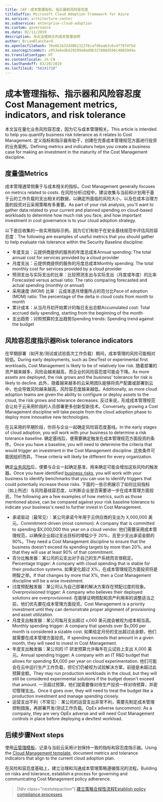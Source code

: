 ```yaml
---
title: CAF：成本管理指标、指示器和风险容忍度
titleSuffix: Microsoft Cloud Adoption Framework for Azure
ms.service: architecture-center
ms.subservice: enterprise-cloud-adoption
ms.custom: governance
ms.date: 02/11/2019
description: 与云治理相关的成本管理说明
author: BrianBlanchard
ms.openlocfilehash: 76e6b1b32dd862322f6cafd9aa63c6c4f79f4f5d
ms.sourcegitcommit: c053e6edb429299a0ad9b327888d596c48859d4a
ms.translationtype: HT
ms.contentlocale: zh-CN
ms.lasthandoff: 03/20/2019
ms.locfileid: "58241728"
---
```

# <a name="cost-management-metrics-indicators-and-risk-tolerance"></a><span data-ttu-id="3ec48-103">成本管理指标、指示器和风险容忍度</span><span class="sxs-lookup"><span data-stu-id="3ec48-103">Cost Management metrics, indicators, and risk tolerance</span></span>

<span data-ttu-id="3ec48-104">本文旨在量化业务风险容忍度，因为它与成本管理相关。</span><span class="sxs-lookup"><span data-stu-id="3ec48-104">This article is intended to help you quantify business risk tolerance as it relates to Cost Management.</span></span> <span data-ttu-id="3ec48-105">定义指标和指示器有助于，创建在完善成本管理规范方面进行投资的业务案例。</span><span class="sxs-lookup"><span data-stu-id="3ec48-105">Defining metrics and indicators helps you create a business case for making an investment in the maturity of the Cost Management discipline.</span></span>

## <a name="metrics"></a><span data-ttu-id="3ec48-106">度量值</span><span class="sxs-lookup"><span data-stu-id="3ec48-106">Metrics</span></span>

<span data-ttu-id="3ec48-107">成本管理通常侧重于与成本相关的指标。</span><span class="sxs-lookup"><span data-stu-id="3ec48-107">Cost Management generally focuses on metrics related to costs.</span></span> <span data-ttu-id="3ec48-108">在风险分析过程中，建议收集与当前和计划用于基于云的工作负载的支出相关的数据，以确定所面临的风险大小，以及在成本治理方面的投资对云采用策略有多重要。</span><span class="sxs-lookup"><span data-stu-id="3ec48-108">As part of your risk analysis, you'll want to gather data related to your current and planned spending on cloud-based workloads to determine how much risk you face, and how important investment in cost governance is to your cloud adoption strategy.</span></span>

<span data-ttu-id="3ec48-109">以下是应收集的一些实用指标示例，因为它们有助于在安全基线规范中评估风险容忍度：</span><span class="sxs-lookup"><span data-stu-id="3ec48-109">The following are examples of useful metrics that you should gather to help evaluate risk tolerance within the Security Baseline discipline:</span></span>

- <span data-ttu-id="3ec48-110">年度支出：云提供商提供的服务的年度总成本</span><span class="sxs-lookup"><span data-stu-id="3ec48-110">Annual spending: The total annual cost for services provided by a cloud provider</span></span>
- <span data-ttu-id="3ec48-111">月度支出：云提供商提供的服务的月度总成本</span><span class="sxs-lookup"><span data-stu-id="3ec48-111">Monthly spending: The total monthly cost for services provided by a cloud provider</span></span>
- <span data-ttu-id="3ec48-112">预测支出与实际支出的比率：比较预测支出与实际支出（月度或年度）的比率</span><span class="sxs-lookup"><span data-stu-id="3ec48-112">Forecasted versus actual ratio: The ratio comparing forecasted and actual spending (monthly or annual)</span></span>
- <span data-ttu-id="3ec48-113">采用速度 (MOM) 比率：云成本逐月增量所占的百分比</span><span class="sxs-lookup"><span data-stu-id="3ec48-113">Pace of adoption (MOM) ratio: The percentage of the delta in cloud costs from month to month</span></span>
- <span data-ttu-id="3ec48-114">累计成本：从当月月初开始累计的每日支出总额</span><span class="sxs-lookup"><span data-stu-id="3ec48-114">Accumulated cost: Total accrued daily spending, starting from the beginning of the month</span></span>
- <span data-ttu-id="3ec48-115">支出趋势：对照预算的支出趋势</span><span class="sxs-lookup"><span data-stu-id="3ec48-115">Spending trends: Spending trend against the budget</span></span>

## <a name="risk-tolerance-indicators"></a><span data-ttu-id="3ec48-116">风险容忍度指示器</span><span class="sxs-lookup"><span data-stu-id="3ec48-116">Risk tolerance indicators</span></span>

<span data-ttu-id="3ec48-117">在早期部署（如开发/测试或试验首次工作负载）期间，成本管理的风险可能相对较低。</span><span class="sxs-lookup"><span data-stu-id="3ec48-117">During early deployments, such as Dev/Test or experimental first workloads, Cost Management is likely to be of relatively low risk.</span></span> <span data-ttu-id="3ec48-118">随着部署的资产越来越多，风险会越来越高，而企业的风险容忍度可能会下降。</span><span class="sxs-lookup"><span data-stu-id="3ec48-118">As more assets are deployed, the risk grows and the business' tolerance for risk is likely to decline.</span></span> <span data-ttu-id="3ec48-119">此外，随着越来越多的云采用团队能够将资产配置或部署到云中，也会导致风险越来越高，风险容忍度越来越低。</span><span class="sxs-lookup"><span data-stu-id="3ec48-119">Additionally, as more cloud adoption teams are given the ability to configure or deploy assets to the cloud, the risk grows and tolerance decreases.</span></span> <span data-ttu-id="3ec48-120">反过来说，形成成本管理规范会让处于云采用阶段的人员部署更多创新型新技术。</span><span class="sxs-lookup"><span data-stu-id="3ec48-120">Conversely, growing a Cost Management discipline will take people from the cloud adoption phase to deploy more innovative new technologies.</span></span>

<span data-ttu-id="3ec48-121">在云采用的早期阶段，你将与企业一起确定风险容忍度基线。</span><span class="sxs-lookup"><span data-stu-id="3ec48-121">In the early stages of cloud adoption, you will work with your business to determine a risk tolerance baseline.</span></span> <span data-ttu-id="3ec48-122">确定基线后，便需要确定触发在成本管理规范方面投资的条件。</span><span class="sxs-lookup"><span data-stu-id="3ec48-122">Once you have a baseline, you will need to determine the criteria that would trigger an investment in the Cost Management discipline.</span></span> <span data-ttu-id="3ec48-123">这些条件可能因组织而异。</span><span class="sxs-lookup"><span data-stu-id="3ec48-123">These criteria will likely be different for every organization.</span></span>

<span data-ttu-id="3ec48-124">确定[业务风险](./business-risks.md)后，便要与企业一起确定基准，用来确定可能会增加这些风险的触发器。</span><span class="sxs-lookup"><span data-stu-id="3ec48-124">Once you have identified [business risks](./business-risks.md), you will work with your business to identify benchmarks that you can use to identify triggers that could potentially increase those risks.</span></span> <span data-ttu-id="3ec48-125">下面的一些示例展示了如何比较指标（如上所述）与风险基线容忍度，以判断企业是否需要进一步在成本管理方面投资。</span><span class="sxs-lookup"><span data-stu-id="3ec48-125">The following are a few examples of how metrics, such as those mentioned above, can be compared against your risk baseline tolerance to indicate your business's need to further invest in Cost Management.</span></span>

- <span data-ttu-id="3ec48-126">承诺驱动（最常见）：某公司承诺今年用于云供应商的支出为 X,000,000 美元。</span><span class="sxs-lookup"><span data-stu-id="3ec48-126">Commitment-driven (most common): A company that is committed to spending $X,000,000 this year on a cloud vendor.</span></span> <span data-ttu-id="3ec48-127">他们需要采用成本管理规范，以确保企业超过支出目标的增幅少于 20%，且至少支出承诺金额的 90%。</span><span class="sxs-lookup"><span data-stu-id="3ec48-127">They need a Cost Management discipline to ensure that the business doesn't exceed its spending targets by more than 20%, and that they will use at least 90% of that commitment.</span></span>
- <span data-ttu-id="3ec48-128">百分比触发器：某公司的云支出对于自己的生产系统而言很稳定。</span><span class="sxs-lookup"><span data-stu-id="3ec48-128">Percentage trigger: A company with cloud spending that is stable for their production systems.</span></span> <span data-ttu-id="3ec48-129">如果变化超过 X%，在成本管理规范方面投资将是明智之举。</span><span class="sxs-lookup"><span data-stu-id="3ec48-129">If that changes by more that X%, then a Cost Management discipline will be a wise investment.</span></span>
- <span data-ttu-id="3ec48-130">过度预配触发器：某公司认为自己部署的解决方案存在预配过度的现象。</span><span class="sxs-lookup"><span data-stu-id="3ec48-130">Overprovisioned trigger: A company who believes their deployed solutions are overprovisioned.</span></span> <span data-ttu-id="3ec48-131">在能够证明预配和资产利用率的调整适当之前，他们优先要在成本管理方面投资。</span><span class="sxs-lookup"><span data-stu-id="3ec48-131">Cost Management is a priority investment until they can demonstrate proper alignment of provisioning and asset utilization.</span></span>
- <span data-ttu-id="3ec48-132">月度支出触发器：某公司每月支出超过 x,000 美元就会被视为成本相当高。</span><span class="sxs-lookup"><span data-stu-id="3ec48-132">Monthly spending trigger: A company that spends over $x,000 per month is considered a sizable cost.</span></span> <span data-ttu-id="3ec48-133">如果给定月份的支出超过此金额，他们就需要在成本管理方面投资。</span><span class="sxs-lookup"><span data-stu-id="3ec48-133">If spending exceeds that amount in a given month, they will need to invest in Cost Management.</span></span>
- <span data-ttu-id="3ec48-134">年度支出触发器：某公司的 IT 研发预算允许每年在云试验上支出 X,000 美元。</span><span class="sxs-lookup"><span data-stu-id="3ec48-134">Annual spending trigger: A company with an IT R&D budget that allows for spending $X,000 per year on cloud experimentation.</span></span> <span data-ttu-id="3ec48-135">他们可能会在云中运行生产工作负载，但它们仍被视为试验解决方案，前提是未超过此预算金额。</span><span class="sxs-lookup"><span data-stu-id="3ec48-135">They may run production workloads in the cloud, but they will still be considered experimental solutions if the budget doesn't exceed that amount.</span></span> <span data-ttu-id="3ec48-136">一旦超过预算，他们就需要像对待生产投资一样对待预算，并密切管理支出。</span><span class="sxs-lookup"><span data-stu-id="3ec48-136">Once it goes over, they will need to treat the budget like a production investment and manage spending closely.</span></span>
- <span data-ttu-id="3ec48-137">运营支出不利（不常见）：某公司的运营支出非常不利，需要先制定成本管理控制措施，再部署开发/测试工作负载。</span><span class="sxs-lookup"><span data-stu-id="3ec48-137">OpEx adverse (uncommon): As a company, they are very OpEx adverse and will need Cost Management controls in place before deploying a dev/test workload.</span></span>

## <a name="next-steps"></a><span data-ttu-id="3ec48-138">后续步骤</span><span class="sxs-lookup"><span data-stu-id="3ec48-138">Next steps</span></span>

<span data-ttu-id="3ec48-139">使用[云管理模板](./template.md)，记录与当前云采用计划保持一致的指标和容忍度指示器。</span><span class="sxs-lookup"><span data-stu-id="3ec48-139">Using the [Cloud Management template](./template.md), document metrics and tolerance indicators that align to the current cloud adoption plan.</span></span>

<span data-ttu-id="3ec48-140">在风险和容忍度基础上，建立治理和沟通成本管理策略遵循情况的流程。</span><span class="sxs-lookup"><span data-stu-id="3ec48-140">Building on risks and tolerance, establish a process for governing and communicating Cost Management policy adherence.</span></span>

> [!div class="nextstepaction"]
> [<span data-ttu-id="3ec48-141">建立策略合规性流程</span><span class="sxs-lookup"><span data-stu-id="3ec48-141">Establish policy compliance processes</span></span>](compliance-processes.md)
